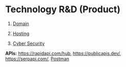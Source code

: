 # Technology R&D (Product)

1. [Domain](https://www.exonhost.com)

2. [Hosting](https://console.firebase.google.com/u/0)

3. [Cyber Security](https://www.crowdstrike.com)

**APIs:** https://rapidapi.com/hub, https://publicapis.dev/, https://serpapi.com/, [Postman
](https://www.postman.com/)
